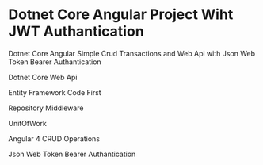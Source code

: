 # Dotnet Core Angular Project Wiht JWT Authantication

Dotnet Core Angular Simple Crud Transactions and Web Api with Json Web Token Bearer Authantication

Dotnet Core Web Api

Entity Framework Code First

Repository Middleware

UnitOfWork

Angular 4 CRUD Operations

Json Web Token Bearer Authantication
